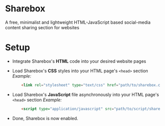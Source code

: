 # Sharebox
A free, minimalist and lightweight HTML-JavaScript based social-media content sharing section for websites

# Setup
* Integrate Sharebox's **HTML** code into your desired website pages

* Load Sharebox's **CSS** styles into your HTML page's `<head>` section
      _Example:_ 
  ```html
      <link rel="stylesheet" type="text/css" href="path/to/sharebox.css">
  ```
* Load Sharebox's **JavaScript** file asynchronously into your HTML page's `<head>` section
      _Example:_
  ```html
      <script type="application/javascript" src="path/to/script/sharebox.js async></script>"`
  ```
  
* Done, Sharebox is now enabled.
